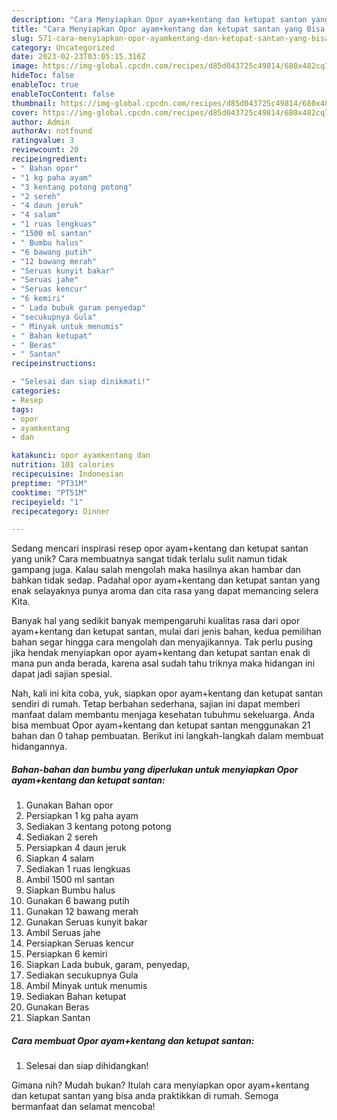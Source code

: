 ```yaml
---
description: "Cara Menyiapkan Opor ayam+kentang dan ketupat santan yang Bisa Manjain Lidah"
title: "Cara Menyiapkan Opor ayam+kentang dan ketupat santan yang Bisa Manjain Lidah"
slug: 571-cara-menyiapkan-opor-ayamkentang-dan-ketupat-santan-yang-bisa-manjain-lidah
category: Uncategorized
date: 2023-02-23T03:05:15.316Z
image: https://img-global.cpcdn.com/recipes/d85d043725c49814/680x482cq70/opor-ayamkentang-dan-ketupat-santan-foto-resep-utama.jpg
hideToc: false
enableToc: true
enableTocContent: false
thumbnail: https://img-global.cpcdn.com/recipes/d85d043725c49814/680x482cq70/opor-ayamkentang-dan-ketupat-santan-foto-resep-utama.jpg
cover: https://img-global.cpcdn.com/recipes/d85d043725c49814/680x482cq70/opor-ayamkentang-dan-ketupat-santan-foto-resep-utama.jpg
author: Admin
authorAv: notfound
ratingvalue: 3
reviewcount: 20
recipeingredient:
- " Bahan opor"
- "1 kg paha ayam"
- "3 kentang potong potong"
- "2 sereh"
- "4 daun jeruk"
- "4 salam"
- "1 ruas lengkuas"
- "1500 ml santan"
- " Bumbu halus"
- "6 bawang putih"
- "12 bawang merah"
- "Seruas kunyit bakar"
- "Seruas jahe"
- "Seruas kencur"
- "6 kemiri"
- " Lada bubuk garam penyedap"
- "secukupnya Gula"
- " Minyak untuk menumis"
- " Bahan ketupat"
- " Beras"
- " Santan"
recipeinstructions:

- "Selesai dan siap dinikmati!"
categories:
- Resep
tags:
- opor
- ayamkentang
- dan

katakunci: opor ayamkentang dan 
nutrition: 101 calories
recipecuisine: Indonesian
preptime: "PT31M"
cooktime: "PT51M"
recipeyield: "1"
recipecategory: Dinner

---
```





Sedang mencari inspirasi resep opor ayam+kentang dan ketupat santan yang unik? Cara membuatnya sangat tidak terlalu sulit namun tidak gampang juga. Kalau salah mengolah maka hasilnya akan hambar dan bahkan tidak sedap. Padahal opor ayam+kentang dan ketupat santan yang enak selayaknya punya aroma dan cita rasa yang dapat memancing selera Kita.







Banyak hal yang sedikit banyak mempengaruhi kualitas rasa dari opor ayam+kentang dan ketupat santan, mulai dari jenis bahan, kedua pemilihan bahan segar hingga cara mengolah dan menyajikannya. Tak perlu pusing jika hendak menyiapkan opor ayam+kentang dan ketupat santan enak di mana pun anda berada, karena asal sudah tahu triknya maka hidangan ini dapat jadi sajian spesial.






Nah, kali ini kita coba, yuk, siapkan opor ayam+kentang dan ketupat santan sendiri di rumah. Tetap berbahan sederhana, sajian ini dapat memberi manfaat dalam membantu menjaga kesehatan tubuhmu sekeluarga. Anda bisa membuat Opor ayam+kentang dan ketupat santan menggunakan 21 bahan dan 0 tahap pembuatan. Berikut ini langkah-langkah dalam membuat hidangannya.

<!--inarticleads1-->

##### Bahan-bahan dan bumbu yang diperlukan untuk menyiapkan Opor ayam+kentang dan ketupat santan:

1. Gunakan  Bahan opor
1. Persiapkan 1 kg paha ayam
1. Sediakan 3 kentang potong potong
1. Sediakan 2 sereh
1. Persiapkan 4 daun jeruk
1. Siapkan 4 salam
1. Sediakan 1 ruas lengkuas
1. Ambil 1500 ml santan
1. Siapkan  Bumbu halus
1. Gunakan 6 bawang putih
1. Gunakan 12 bawang merah
1. Gunakan Seruas kunyit bakar
1. Ambil Seruas jahe
1. Persiapkan Seruas kencur
1. Persiapkan 6 kemiri
1. Siapkan  Lada bubuk, garam, penyedap,
1. Sediakan secukupnya Gula
1. Ambil  Minyak untuk menumis
1. Sediakan  Bahan ketupat
1. Gunakan  Beras
1. Siapkan  Santan




<!--inarticleads2-->

##### Cara membuat Opor ayam+kentang dan ketupat santan:


1. Selesai dan siap dihidangkan!



Gimana nih? Mudah bukan? Itulah cara menyiapkan opor ayam+kentang dan ketupat santan yang bisa anda praktikkan di rumah. Semoga bermanfaat dan selamat mencoba!
